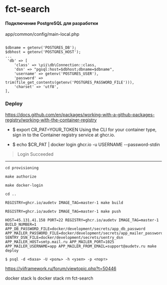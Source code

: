 # fct-search

#### Подключение PostgreSQL для разработки
app/common/config/main-local.php
```

$dbname = getenv('POSTGRES_DB');
$dbhost = getenv('POSTGRES_HOST');
...
 'db' => [
    'class' => \yii\db\Connection::class,
    'dsn' => "pgsql:host=$dbhost;dbname=$dbname",
    'username' => getenv('POSTGRES_USER'),
    'password' => trim(file_get_contents(getenv('POSTGRES_PASSWORD_FILE'))),
    'charset' => 'utf8',
],
```

### Deploy
https://docs.github.com/en/packages/working-with-a-github-packages-registry/working-with-the-container-registry
- $ export CR_PAT=YOUR_TOKEN
  Using the CLI for your container type, sign in to the Container registry service at ghcr.io.

- $ echo $CR_PAT | docker login ghcr.io -u USERNAME --password-stdin
> Login Succeeded

-----

```
cd provisioning
```
```
make authorize
```
```
make docker-login 
```
```
cd ..
```
```
REGISTRY=ghcr.io/audetv IMAGE_TAG=master-1 make build
```
```
REGISTRY=ghcr.io/audetv IMAGE_TAG=master-1 make push
```
```
HOST=45.131.41.158 PORT=22 REGISTRY=ghcr.io/audetv IMAGE_TAG=master-1 BUILD_NUMBER=1 APP_DB_PASSWORD_FILE=docker/development/secrets/app_db_password APP_MAILER_PASSWORD_FILE=docker/development/secrets/app_mailer_password SENTRY_DSN_FILE=docker/development/secrets/sentry_dsn APP_MAILER_HOST=smtp.mail.ru APP_MAILER_PORT=1025 APP_MAILER_USERNAME=app APP_MAILER_FROM_EMAIL=support@audetv.ru make deploy
```

`
$ psql -d <база> -U <роль> -h <узел> -p <порт>
`

https://yiiframework.ru/forum/viewtopic.php?t=50446


docker stack ls
docker stack rm fct-search
